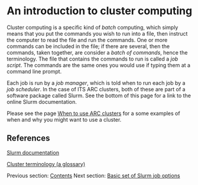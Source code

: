 # An introduction to cluster computing

Cluster computing is a specific kind of _batch_ computing, which simply
means that you put the commands you wish to run into a file, then
instruct the computer to read the file and run the commands.  One or
more commands can be included in the file; if there are several, then
the commands, taken together, are consider a _batch of commands_, hence
the terminology.  The file that contains the commands to run is called
a _job script_.  The commands are the same ones you would use if typing
them at a command line prompt.

Each job is run by a _job manager_, which is told when to run each job by
a _job scheduler_.  In the case of ITS ARC clusters, both of these are
part of a software package called Slurm.  See the bottom of this page for
a link to the online Slurm documentation.

Please see the page [When to use ARC
clusters](https://docs.support.arc.umich.edu/help/use/) for a some
examples of when and why you might want to use a cluster.

## References

[Slurm documentation](https://slurm.schedmd.com/)

[Cluster terminology (a glossary)](https://docs.support.arc.umich.edu/terms/)



Previous section: [Contents](index.html)
Next section:  [Basic set of Slurm job options](basic-job-options.html)
